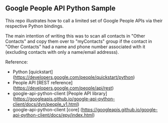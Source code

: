 ## Google People API Python Sample

This repo illustrates how to call a limited set of Google People APIs via their respective Python bindings.

The main intention of writing this was to scan all contacts in "Other Contacts" and copy them over to "myContacts" group if the contact in "Other Contacts" had a name and phone number associated with it (excluding contacts with only a name/email addresss).

Reference:
- Python [quickstart] (https://developers.google.com/people/quickstart/python)
- People API [REST reference] (https://developers.google.com/people/api/rest)
- google-api-python-client [People API library] (https://googleapis.github.io/google-api-python-client/docs/dyn/people_v1.html)
- google-api-python-client [core] (https://googleapis.github.io/google-api-python-client/docs/epy/index.html)